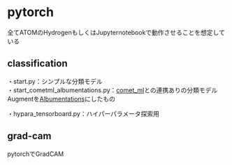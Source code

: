 # pytorch
全てATOMのHydrogenもしくはJupyternotebookで動作させることを想定している

## classification
・start.py：シンプルな分類モデル  
・start_cometml_albumentations.py：[comet_ml](https://www.comet.ml)との連携ありの分類モデル
                                    Augmentを[Albumentations](https://albumentations.ai)にしたもの  

・hypara_tensorboard.py：ハイパーパラメータ探索用  

## grad-cam
pytorchでGradCAM
